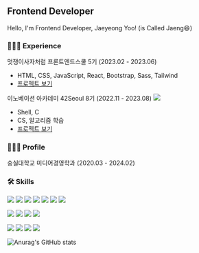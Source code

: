 <!--
**zxxng/zxxng** is a ✨ _special_ ✨ repository because its `README.md` (this file) appears on your GitHub profile.

Here are some ideas to get you started:

- 🔭 I’m currently working on ...
- 🌱 I’m currently learning ...
- 👯 I’m looking to collaborate on ...
- 🤔 I’m looking for help with ...
- 💬 Ask me about ...
- 📫 How to reach me: ...
- 😄 Pronouns: ...
- ⚡ Fun fact: ...
-->

## Frontend Developer
Hello, I'm Frontend Developer, Jaeyeong Yoo! (is Called Jaeng😄)
<br>

### 👩🏻‍💻 Experience

멋쟁이사자처럼 프론트엔드스쿨 5기 (2023.02 - 2023.06)
- HTML, CSS, JavaScript, React, Bootstrap, Sass, Tailwind
- <a href="https://github.com/FRONTENDSCHOOL5/final-07-show-in-seoul">프로젝트 보기</a>

이노베이션 아카데미 42Seoul 8기 (2022.11 - 2023.08) <a href="https://42seoul.kr/seoul42/main/view"><img src="https://img.shields.io/badge/42Seoul-000000?style=flat&logo=42&logoColor=white"></a>
- Shell, C
- CS, 알고리즘 학습
- <a href="https://github.com/zxxng/42Seoul">프로젝트 보기</a>

### 👩🏻‍🎓 Profile
숭실대학교 미디어경영학과 (2020.03 - 2024.02)
<br>

<!--
### 👩🏻‍💼 Work Experience

**교원그룹** (2016.11 - 2022.02) `5년 4개월`
- CPH, CPD 등 인당 시간별, 일별, 월별 생산지표 작성을 통한 실적 산출 및 효율적인 상담 인력 관리
- 생산지표를 통한 프로모션 운영으로 보상제도 마련, 업무 동기 부여로 생산성 증대
-->



### 🛠 Skills
<!-- Frontend Skill -->
<a href="https://github.com/zxxng/LikeLion_FES5/tree/main/HTML-CSS"><img src="https://img.shields.io/badge/HTML-E34F26?style=flat&logo=HTML5&logoColor=white"></a>
<a href="https://github.com/zxxng/LikeLion_FES5/tree/main/HTML-CSS"><img src="https://img.shields.io/badge/CSS-1572B6?style=flat&logo=CSS3&logoColor=white"></a>
<a href="https://github.com/zxxng/LikeLion_FES5/tree/main/JavaScript"><img src="https://img.shields.io/badge/JavaScript-F7DF1E?style=flat&logo=JavaScript&logoColor=white"></a>
<a href="https://github.com/zxxng/LikeLion_FES5/tree/main/React"><img src="https://img.shields.io/badge/React-61DAFB?style=flat&logo=React&logoColor=white"></a>
<a href="https://github.com/zxxng/LikeLion_FES5/tree/main/Bootstrap"><img src="https://img.shields.io/badge/Bootstrap-7952B3?style=flat&logo=Bootstrap&logoColor=white"></a>
<a href="https://github.com/zxxng/LikeLion_FES5/tree/main/Sass"><img src="https://img.shields.io/badge/Sass-CC6699?style=flat&logo=Sass&logoColor=white"></a>
<a href="https://github.com/zxxng/LikeLion_FES5/tree/main/Tailwind"><img src="https://img.shields.io/badge/Tailwind-06B6D4?style=flat&logo=Tailwind CSS&logoColor=white"></a>

<!-- Backend Skill -->
<a href="https://github.com/zxxng"><img src="https://img.shields.io/badge/GitHub-181717?style=flat&logo=github&logoColor=white"></a>
<a href="https://github.com/zxxng/42Seoul_C_Piscine"><img src="https://img.shields.io/badge/Shell-FFD500?style=flat&logo=Shell&logoColor=white"></a>
<a href="https://github.com/zxxng/42Seoul"><img src="https://img.shields.io/badge/C-A8B9CC?style=flat&logo=C&logoColor=white"></a>
<a href="https://github.com/zxxng/Python-MySQL"><img src="https://img.shields.io/badge/Python-3776AB?style=flat&logo=Python&logoColor=white"></a>

<!-- Design Skill -->
<img src="https://img.shields.io/badge/Figma-F24E1E?style=flat&logo=Figma&logoColor=white"></img>
<img src="https://img.shields.io/badge/Illustrator-FF9A00?style=flat&logo=Adobe Illustrator&logoColor=white"/>
<img src="https://img.shields.io/badge/Photoshop-31A8FF?style=flat&logo=Adobe Photoshop&logoColor=white"/>
<img src="https://img.shields.io/badge/Premiere Pro-9999FF?style=flat&logo=Adobe Premiere Pro&logoColor=white"/>

<!-- Comunication Skill
<img src="https://img.shields.io/badge/GitHub-181717?style=flat&logo=github&logoColor=white"></img>
<img src="https://img.shields.io/badge/Notion-000000?style=flat&logo=Notion&logoColor=white">
<img src="https://img.shields.io/badge/Discord-5865F2?style=flat&logo=Discord&logoColor=white">
<img src="https://img.shields.io/badge/Slack-4A154B?style=flat&logo=Slack&logoColor=white">
<img src="https://img.shields.io/badge/Tistory-000000?style=flat&logo=Tistory&logoColor=white">
-->

![Anurag's GitHub stats](https://github-readme-stats.vercel.app/api?username=zxxng&show_icons=true&theme=onedark)
<!--
[![Top Langs](https://github-readme-stats.vercel.app/api/top-langs/?username=zxxng&layout=compact)](https://github.com/anuraghazra/github-readme-stats)
-->

